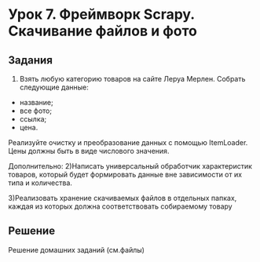 # Урок 7. Фреймворк Scrapy. Скачивание файлов и фото

## Задания

1) Взять любую категорию товаров на сайте Леруа Мерлен. Собрать следующие данные:
- название;
- все фото;
- ссылка;
- цена.

Реализуйте очистку и преобразование данных с помощью ItemLoader. Цены должны быть в виде числового значения.

Дополнительно:
2)Написать универсальный обработчик характеристик товаров, который будет формировать данные вне зависимости от их типа и количества.

3)Реализовать хранение скачиваемых файлов в отдельных папках, каждая из которых должна соответствовать собираемому товару 


## Решение

Решение домашних заданий (см.файлы)
